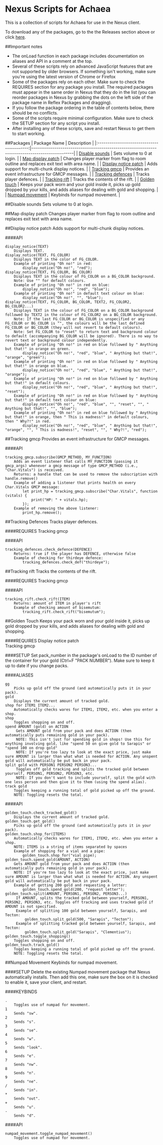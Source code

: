 # Nexus Scripts for Achaea
This is a collection of scripts for Achaea for use in the Nexus client.

To download any of the packages, go to the the Releases section above or click [here](https://github.com/samueldcorbin/achaea/releases/latest).

##Important notes
* The onLoad function in each package includes documentation on aliases and API in a comment at the top.
* Several of these scripts rely on advanced JavaScript features that are not supported by older browsers. If something isn't working, make sure you're using the latest version of Chrome or Firefox
* Some of the packages rely on each other. Make sure to check the REQUIRES section for any package you install. The required packages must appear in the same order in Nexus that they do in the list (you can reorder packages in Nexus by grabbing the dots on the left side of the package name in Reflex Packages and dragging).
* If you follow the package ordering in the table of contents below, there should be no conflicts.
* Some of the scripts require minimal configuration. Make sure to check the SETUP section for any script you install.
* After installing any of these scripts, save and restart Nexus to get them to start working.

##Packages
|                 Package Name                | Description                                                                                       |
|:-------------------------------------------:|---------------------------------------------------------------------------------------------------|
| [Disable sounds](#disablesounds)            | Sets volume to 0 at login.                                                                        |
| [Map display patch](#mapdisplaypatch)       | Changes player marker from flag to room outline and replaces exit text with area name.            |
| [Display notice patch](#displaynoticepatch) | Adds support for multi-chunk display notices.                                                     |
| [Tracking gmcp](#trackinggmcp)              | Provides an event infrastructure for GMCP messages.                                               |
| [Tracking defences](#trackingdefences)      | Tracks player defences.                                                                           |
| [Tracking rift](#trackingrift)              | Tracks the contents of the rift.                                                                  |
| [Golden touch](#goldentouch)                | Keeps your pack worn and your gold inside it, picks up gold dropped by your kills, and adds aliases for dealing with gold and shopping. |
| [Numpad movement](#numpadmovement)          | Keybinds for numpad movement.                                                                     |

<a name="disablesounds"></a>
##Disable sounds
Sets volume to 0 at login.

<a name="mapdisplaypatch"></a>
##Map display patch
Changes player marker from flag to room outline and replaces exit text with area name.

<a name="displaynoticepatch"></a>
##Display notice patch
Adds support for multi-chunk display notices.

####API
```
display_notice(TEXT)  
    Displays TEXT.  
display_notice(TEXT, FG_COLOR)
    Displays TEXT in the color of FG_COLOR.
    Example of printing "Oh no!" in red:
        display_notice("Oh no!", "red");
display_notice(TEXT, FG_COLOR, BG_COLOR)
    Displays TEXT in the colour of FG_COLOR on a BG_COLOR background.
    Note: Use "" for default colours.
    Example of printing "Oh no!" in red on blue:
        display_notice("Oh no!", "red", "blue");
    Example of printing "Oh no!" in default text colour on blue:
        display_notice("Oh no!", "", "blue");
display_notice(TEXT, FG_COLOR, BG_COLOR, TEXT2, FG_COLOR2, BG_COLOR2...)
    Displays TEXT in the colour of FG_COLOR on a BG_COLOR background followed by TEXT2 in the colour of FG_COLOR2 on a BG_COLOR background.
    Note: If the last FG_COLOR or BG_COLOR is unspecified or any FG_COLOR or BG_COLOR is "", the colours will be the last defined FG_COLOR or BG_COLOR (they will not revert to default colours).
    Note: Set FG_COLOR to "reset" to return text and background colour to default (accompanying BG_COLOR will be ignored). There is no way to revert text or background colour independently.
    Example of printing "Oh no!" in red on blue followed by " Anything but that!" in orange on green.
        display_notice("Oh no!", "red", "blue", " Anything but that!", "orange", "green");
    Example of printing "Oh no!" in red on blue followed by " Anything but that!" in orange on blue.
        display_notice("Oh no!", "red", "blue", " Anything but that!", "orange");
    Example of printing "Oh no!" in red on blue followed by " Anything but that!" in default colours.
        display_notice("Oh no!", "red", "blue", " Anything but that!", "reset");
    Example of printing "Oh no!" in red on blue followed by " Anything but that!" in default text colour on blue:
        display_notice("Oh no!", "red", "blue", "", "reset", "", " Anything but that!", "", "blue");
    Example of printing "Oh no!" in red on blue followed by " Anything but that!" in orange, then " This is madness!" in default colours, then " Why?!" in red.
        display_notice("Oh no!", "red", "blue", " Anything but that!", "orange", "", " This is madness!", "reset", "", " Why?!", "red");
```

<a name="trackinggmcp"></a>
##Tracking gmcp
Provides an event infrastructure for GMCP messages.

####API
```
tracking_gmcp.subscribe(GMCP_METHOD, MY_FUNCTION)
    Adds an event listener that calls MY_FUNCTION (passing it gmcp_args) whenever a gmcp message of type GMCP_METHOD (i.e., "Char.Vitals") is received.
    Returns: a handle that can be used to remove the subscription with handle.remove()
    Example of adding a listener that prints health on every Char.Vitals GMCP message:
        let print_hp = tracking_gmcp.subscribe("Char.Vitals", function (vitals) {
            print("HP: " + vitals.hp);
        });
    Example of removing the above listener:
        print_hp.remove();
```

<a name="trackingdefences"></a>
##Tracking Defences
Tracks player defences.

####REQUIRES
Tracking gmcp

####API
```
tracking_defences.check_defence(DEFENCE)
    Returns: true if the player has DEFENCE, otherwise false
    Example of checking for thirdeye defence:
        tracking_defences.check_def("thirdeye");
```

<a name="trackingrift"></a>
##Tracking rift
Tracks the contents of the rift.

####REQUIRES
Tracking gmcp

####API
```
tracking_rift.check_rift(ITEM)
    Returns: amount of ITEM in player's rift
    Example of checking amount of bisemutum:
        tracking_rift.check_rift("bisemutum");
```

<a name="goldentouch"></a>
##Golden Touch
Keeps your pack worn and your gold inside it, picks up gold dropped by your kills, and adds aliases for dealing with gold and shopping.

####REQUIRES
Display notice patch  
Tracking gmcp

####SETUP
Set pack_number in the package's onLoad to the ID number of the container for your gold (Ctrl+F "PACK NUMBER"). Make sure to keep it up to date if you change packs.

####ALIASES
```
gg
    Picks up gold off the ground (and automatically puts it in your pack).
gold
    Displays the current amount of tracked gold.
shop for ITEM1 ITEM2...
    Automatically checks wares for ITEM1, ITEM2, etc. when you enter a shop.
shop
    Toggles shopping on and off.
spend AMOUNT (gold) on ACTION
     Gets AMOUNT gold from your pack and does ACTION (then automatically puts remaining gold in your pack).
     NOTE: This isn't just for spending gold in shops! Use this for anything involving gold, like "spend 50 on give gold to Sarapis" or "spend 100 on drop gold"
     NOTE: If you're too lazy to look at the exact price, just make sure AMOUNT is larger than what what is needed for ACTION. Any unspent gold will automatically be put back in your pack.
split gold with PERSON1 PERSON2 PERSON3...
     Toggles off gold tracking and splits the tracked gold between yourself, PERSON1, PERSON2, PERSON3, etc.
     NOTE: If you don't want to include yourself, split the gold with one less person and then give it to them (using the spend alias).
track gold
    Toggles keeping a running total of gold picked up off the ground.
    NOTE: Toggling resets the total.
```

####API
```
golden_touch.check_tracked_gold()
    Displays the current amount of tracked gold.
golden_touch.get_gold()
    Picks up gold off the ground (and automatically puts it in your pack).
golden_touch.shop_for(ITEMS)
    Automatically checks wares for ITEM1, ITEM2, etc. when you enter a shop.
    NOTE: ITEMS is a string of items separated by spaces
    Example of shopping for a vial and a pipe:
        golden_touch.shop_for("vial pipe);
golden_touch.spend_gold(AMOUNT, ACTION)
    Gets AMOUNT gold from your pack and does ACTION (then automatically puts remaining gold in your pack).
    NOTE: If you're too lazy to look at the exact price, just make sure AMOUNT is larger than what what is needed for ACTION. Any unspent gold will automatically be put back in your pack.
    Example of getting 200 gold and requesting a letter:
        golden_touch.spend_gold(200, "request letter");
golden_touch.split(AMOUNT, PERSON1, PERSON2, PERSON3...)
     If AMOUNT, splits the tracked gold between yourself, PERSON1, PERSON2, PERSON3, etc. Toggles off tracking and uses tracked gold if AMOUNT is not specified.
     Example of splitting 100 gold between yourself, Sarapis, and Tecton:
         golden_touch.split_gold(500, "Sarapis", "Tecton");
     Example of splitting tracked gold between yourself, Sarapis, and Tecton:
         golden_touch.split_gold("Sarapis", "Clementius");
golden_touch.toggle_shopping()
    Toggles shopping on and off.
golden_touch.track_gold()
    Toggles keeping a running total of gold picked up off the ground.
    NOTE: Toggling resets the total.
```

<a name="numpadmovement"></a>
##Numpad Movement
Keybinds for numpad movement.

####SETUP
Delete the existing Numpad movement package that Nexus automatically installs. Then add this one, make sure the box on it is checked to enable it, save your client, and restart.

####KEYBINDS
```
.
    Toggles use of numpad for movement.
1
    Sends "sw".
2
    Sends "s".
3
    Sends "se".
4
    Sends "w".
5
    Sends "look".
6
    Sends "e".
7
    Sends "nw".
8
    Sends "n".
9
    Sends "ne".
/
    Sends "in".
*
    Sends "out".
+
    Sends "u".
-
    Sends "d".
```

####API
```
numpad_movement.toggle_numpad_movement()
    Toggles use of numpad for movement.
```

